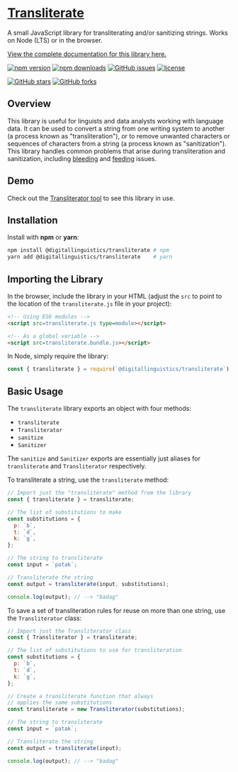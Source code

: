 # [Transliterate][1]

A small JavaScript library for transliterating and/or sanitizing strings. Works on Node (LTS) or in the browser.

[View the complete documentation for this library here.][8]

[![npm version](https://img.shields.io/npm/v/@digitallinguistics/transliterate.svg)][5]
[![npm downloads](https://img.shields.io/npm/dt/@digitallinguistics/transliterate.svg)][5]
[![GitHub issues](https://img.shields.io/github/issues-raw/digitallinguistics/transliterate.svg)][6]
[![license](https://img.shields.io/npm/l/@digitallinguistics/transliterate.svg)][7]

[![GitHub stars](https://img.shields.io/github/stars/digitallinguistics/transliterate.svg?label=Stars&style=social)][1]
[![GitHub forks](https://img.shields.io/github/forks/digitallinguistics/transliterate.svg?label=Fork&style=social)][1]

## Overview

This library is useful for linguists and data analysts working with language data. It can be used to convert a string from one writing system to another (a process known as "transliteration"), or to remove unwanted characters or sequences of characters from a string (a process known as "sanitization"). This library handles common problems that arise during transliteration and sanitization, including [bleeding][2] and [feeding][3] issues.

## Demo

Check out the [Transliterator tool][4] to see this library in use.

## Installation

Install with **npm** or **yarn**:

```sh
npm install @digitallinguistics/transliterate # npm
yarn add @digitallinguistics/transliterate    # yarn
```

## Importing the Library

In the browser, include the library in your HTML (adjust the `src` to point to the location of the `transliterate.js` file in your project):

```html
<!-- Using ES6 modules -->
<script src=transliterate.js type=module></script>

<!-- As a global variable -->
<script src=transliterate.bundle.js></script>
```

In Node, simply require the library:

```js
const { transliterate } = require(`@digitallinguistics/transliterate`);
```

## Basic Usage

The `transliterate` library exports an object with four methods:

- `transliterate`
- `Transliterator`
- `sanitize`
- `Sanitizer`

The `sanitize` and `Sanitizer` exports are essentially just aliases for `transliterate` and `Transliterator` respectively.

To transliterate a string, use the `transliterate` method:

```js
// Import just the "transliterate" method from the library
const { transliterate } = transliterate;

// The list of substitutions to make
const substitutions = {
  p: `b`,
  t: `d`,
  k: `g`,
};

// The string to transliterate
const input = `patak`;

// Transliterate the string
const output = transliterate(input, substitutions);

console.log(output); // --> "badag"
```

To save a set of transliteration rules for reuse on more than one string, use the `Transliterator` class:

```js
// Import just the Transliterator class
const { Transliterator } = transliterate;

// The list of substitutions to use for transliteration
const substitutions = {
  p: `b`,
  t: `d`,
  k: `g`,
};

// Create a transliterate function that always
// applies the same substitutions
const transliterate = new Transliterator(substitutions);

// The string to transliterate
const input = `patak`;

// Transliterate the string
const output = transliterate(input);

console.log(output); // --> "badag"
```

[1]: https://github.com/digitallinguistics/transliterate
[2]: https://en.wikipedia.org/wiki/Bleeding_order
[3]: https://en.wikipedia.org/wiki/Feeding_order
[4]: https://tools.digitallinguistics.io/transliterator
[5]: https://www.npmjs.com/package/@digitallinguistics/transliterate
[6]: https://github.com/digitallinguistics/transliterate/issues
[7]: https://github.com/digitallinguistics/transliterate/blob/master/LICENSE.md
[8]: https://developer.digitallinguistics.io/transliterate
